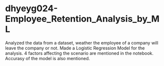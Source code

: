 # dhyeyg024-Employee_Retention_Analysis_by_ML
Analyzed the data from a dataset, weather the employee of a company will leave the company or not. Made a Logistic Regression Model for the analysis. 
4 factors affecting the scenario are mentioned in the notebook. 
Accurasy of the model is also mentioned.
